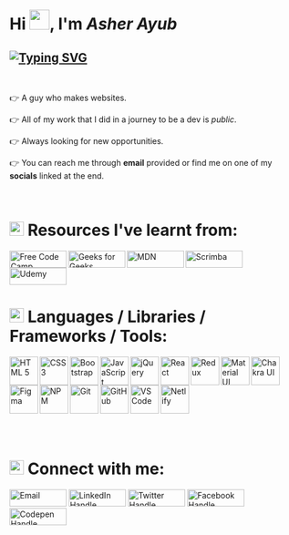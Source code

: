 
<h1 >Hi <img src="https://github.com/TheDudeThatCode/TheDudeThatCode/blob/master/Assets/Hi.gif" width="35" />, I'm <em>Asher Ayub</em></h1>
<h2 ><a href="https://git.io/typing-svg"><img src="https://readme-typing-svg.demolab.com?font=Fira+Code&size=25&duration=3000&pause=500&width=435&lines=A+Frontend+Web+Developer;Based+in+Pakistan" alt="Typing SVG" /></a></h2>

  
&nbsp;
<p>👉 A guy who makes websites.</p> 
<p>👉 All of my work that I did in a journey to be a dev is <em>public</em>.</p>
<p>👉 Always looking for new opportunities.</p>
<p>👉 You can reach me through <b>email</b> provided or find me on one of my <b>socials</b> linked at the end.</p>
&nbsp;

  <br/>
<h1><img width="25px" src="https://media4.giphy.com/media/VDdh2wgmzsXAc7FCd7/giphy.gif?cid=790b761101d09acc23634fe6d387d3beb04d7c149c510286&rid=giphy.gif&ct=s" /> Resources I've learnt from:</h1>
<img title="FreeCodeCamp" align="left" width="100px" height="30px" src="https://img.shields.io/badge/freecodecamp-27273D?style=for-the-badge&logo=freecodecamp&logoColor=white" alt="Free Code Camp" /> 
<img title="GeeksForGeeks" align="left" width="100px" height="30px" src="https://img.shields.io/badge/GeeksforGeeks-298D46?style=for-the-badge&logo=geeksforgeeks&logoColor=white" alt="Geeks for Geeks" />
<img title="MDN Web Docs" align="left" width="100px" height="30px" src="https://img.shields.io/badge/MDN_Web_Docs-black?style=for-the-badge&logo=mdnwebdocs&logoColor=white" alt="MDN" />
<img title="Scrimba" align="left" width="100px" height="30px" src="https://img.shields.io/badge/scrimba-2B283A?style=for-the-badge&logo=scrimba&logoColor=white" alt="Scrimba" />
<img title="Udemy" align="center" width="100px" height="30px"  src="https://img.shields.io/badge/Udemy-EC5252?style=for-the-badge&logo=Udemy&logoColor=white" alt="Udemy" />
&nbsp;
<h1><img width="25px" src="https://media4.giphy.com/media/tVhJw24Gv8FGGlnjDN/giphy.gif?cid=ecf05e47tllm5abrnhxrh5n8otofdxifg5p4xl4dsdl2zucv&rid=giphy.gif&ct=s" /> Languages / Libraries / Frameworks / Tools:</h1>
<img title="HTML 5" align="left" width="50px" height="50px" src="https://user-images.githubusercontent.com/25181517/192158954-f88b5814-d510-4564-b285-dff7d6400dad.png" alt="HTML 5" />
<img title="CSS 3" align="left" width="50px" height="50px" src="https://user-images.githubusercontent.com/25181517/183898674-75a4a1b1-f960-4ea9-abcb-637170a00a75.png" alt="CSS 3" />
<img title="Bootstrap" align="left" width="50px" height="50px" src="https://user-images.githubusercontent.com/25181517/183898054-b3d693d4-dafb-4808-a509-bab54cf5de34.png" alt="Bootstrap" />
<img title="JavaScript" align="left" width="50px" height="50px" src="https://user-images.githubusercontent.com/25181517/117447155-6a868a00-af3d-11eb-9cfe-245df15c9f3f.png" alt="JavaScript" />
<img title="jQuery" align="left" width="50px" height="50px" src="https://simpledevcode.files.wordpress.com/2014/08/jquery_logo.png?w=640" alt="jQuery" />
<img title="React" align="left" width="50px" height="50px" src="https://user-images.githubusercontent.com/25181517/183897015-94a058a6-b86e-4e42-a37f-bf92061753e5.png" alt="React" />
<img title="Redux" align="left" width="50px" height="50px" src="https://user-images.githubusercontent.com/25181517/187896150-cc1dcb12-d490-445c-8e4d-1275cd2388d6.png" alt="Redux" />
<img title="Material UI" align="left" width="50px" height="50px" src="https://user-images.githubusercontent.com/25181517/189716630-fe6c084c-6c66-43af-aa49-64c8aea4a5c2.png" alt="Material UI" />
<img title="Chakra UI" align="left" width="50px" height="50px" src="https://osawards.com/react/pic/chakra.png" alt="Chakra UI" />

<img title="Figma" align="left" width="50px" height="50px" src="https://user-images.githubusercontent.com/25181517/189715289-df3ee512-6eca-463f-a0f4-c10d94a06b2f.png" alt="Figma" />

<img title="NPM" align="left" width="50px" height="50px" src="https://user-images.githubusercontent.com/25181517/121401671-49102800-c959-11eb-9f6f-74d49a5e1774.png" alt="NPM" />
<img title="Git" align="left" width="50px" height="50px" src="https://user-images.githubusercontent.com/25181517/192108372-f71d70ac-7ae6-4c0d-8395-51d8870c2ef0.png" alt="Git" />
<img title="GitHub" align="left" width="50px" height="50px" src="https://user-images.githubusercontent.com/25181517/192108374-8da61ba1-99ec-41d7-80b8-fb2f7c0a4948.png" alt="GitHub" />
<img title="VS Code" align="left" width="50px" height="50px" src="https://user-images.githubusercontent.com/25181517/192108891-d86b6220-e232-423a-bf5f-90903e6887c3.png" alt="VS Code" />
<img title="Netlify" align="left" width="50px" height="50px" src="https://cdn.freebiesupply.com/logos/large/2x/netlify-logo-png-transparent.png" alt="Netlify" />
<p>&nbsp;</p>
<p>&nbsp;</p>
<p>&nbsp;</p>
<p>&nbsp;</p>
<p>&nbsp;</p>
  <h1><img width="25px" src="https://media3.giphy.com/media/5WJ6SOKeNKrSzblU4R/giphy.gif?cid=ecf05e47ocwz1a50fzrt0jhcxxwjai4dh22xlsawwtr9afwx&rid=giphy.gif&ct=s" /> Connect with me:</h1>
  <a href="mailto:asherayub52@gmail.com" target="blank"><img width="100px%"  src="https://img.shields.io/badge/Gmail-D14836?style=for-the-badge&logo=gmail&logoColor=white" alt="Email" height="30" /></a>
  <a href="https://linkedin.com/in/asherayub101" target="blank"><img width="100px"  src="https://img.shields.io/badge/LinkedIn-0077B5?style=for-the-badge&logo=linkedin&logoColor=white" alt="LinkedIn Handle" height="30" /></a>
  <a href="https://twitter.com/asher_ends" target="blank"><img width="100px"  src="https://img.shields.io/badge/Twitter-1DA1F2?style=for-the-badge&logo=twitter&logoColor=white" alt="Twitter Handle" height="30" /></a>
  <a href="https://fb.com/asher.ayub.69" target="blank"><img width="100px"  src="https://img.shields.io/badge/Facebook-1877F2?style=for-the-badge&logo=facebook&logoColor=white" alt="Facebook Handle" height="30" /></a>
  <a href="https://codepen.io/ashercodes" target="blank"><img width="100px" " src="https://img.shields.io/badge/Codepen-000000?style=for-the-badge&logo=codepen&logoColor=white" alt="Codepen Handle" height="30" /></a>
